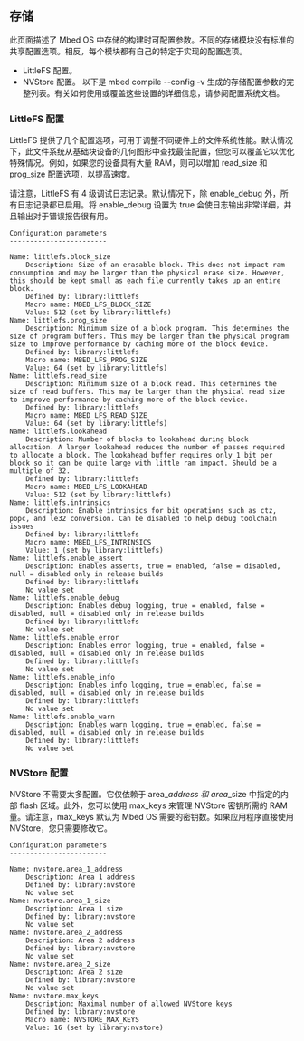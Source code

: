 ## 存储

此页面描述了 Mbed OS 中存储的构建时可配置参数。不同的存储模块没有标准的共享配置选项。相反，每个模块都有自己的特定于实现的配置选项。

+ LittleFS 配置。
+ NVStore 配置。
以下是 mbed compile --config -v 生成的存储配置参数的完整列表。有关如何使用或覆盖这些设置的详细信息，请参阅配置系统文档。

### LittleFS 配置

LittleFS 提供了几个配置选项，可用于调整不同硬件上的文件系统性能。默认情况下，此文件系统从基础块设备的几何图形中查找最佳配置，但您可以覆盖它以优化特殊情况。例如，如果您的设备具有大量 RAM，则可以增加 read_size 和 prog_size 配置选项，以提高速度。

请注意，LittleFS 有 4 级调试日志记录。默认情况下，除 enable_debug 外，所有日志记录都已启用。将 enable_debug 设置为 true 会使日志输出非常详细，并且输出对于错误报告很有用。
```
Configuration parameters
------------------------
 
Name: littlefs.block_size
    Description: Size of an erasable block. This does not impact ram consumption and may be larger than the physical erase size. However, this should be kept small as each file currently takes up an entire block.
    Defined by: library:littlefs
    Macro name: MBED_LFS_BLOCK_SIZE
    Value: 512 (set by library:littlefs)
Name: littlefs.prog_size
    Description: Minimum size of a block program. This determines the size of program buffers. This may be larger than the physical program size to improve performance by caching more of the block device.
    Defined by: library:littlefs
    Macro name: MBED_LFS_PROG_SIZE
    Value: 64 (set by library:littlefs)
Name: littlefs.read_size
    Description: Minimum size of a block read. This determines the size of read buffers. This may be larger than the physical read size to improve performance by caching more of the block device.
    Defined by: library:littlefs
    Macro name: MBED_LFS_READ_SIZE
    Value: 64 (set by library:littlefs)
Name: littlefs.lookahead
    Description: Number of blocks to lookahead during block allocation. A larger lookahead reduces the number of passes required to allocate a block. The lookahead buffer requires only 1 bit per block so it can be quite large with little ram impact. Should be a multiple of 32.
    Defined by: library:littlefs
    Macro name: MBED_LFS_LOOKAHEAD
    Value: 512 (set by library:littlefs)
Name: littlefs.intrinsics
    Description: Enable intrinsics for bit operations such as ctz, popc, and le32 conversion. Can be disabled to help debug toolchain issues
    Defined by: library:littlefs
    Macro name: MBED_LFS_INTRINSICS
    Value: 1 (set by library:littlefs)
Name: littlefs.enable_assert
    Description: Enables asserts, true = enabled, false = disabled, null = disabled only in release builds
    Defined by: library:littlefs
    No value set
Name: littlefs.enable_debug
    Description: Enables debug logging, true = enabled, false = disabled, null = disabled only in release builds
    Defined by: library:littlefs
    No value set
Name: littlefs.enable_error
    Description: Enables error logging, true = enabled, false = disabled, null = disabled only in release builds
    Defined by: library:littlefs
    No value set
Name: littlefs.enable_info
    Description: Enables info logging, true = enabled, false = disabled, null = disabled only in release builds
    Defined by: library:littlefs
    No value set
Name: littlefs.enable_warn
    Description: Enables warn logging, true = enabled, false = disabled, null = disabled only in release builds
    Defined by: library:littlefs
    No value set
```
### NVStore 配置

NVStore 不需要太多配置。它仅依赖于 area_*_address 和 area_*_size 中指定的内部 flash 区域。此外，您可以使用 max_keys 来管理 NVStore 密钥所需的 RAM 量。请注意，max_keys 默认为 Mbed OS 需要的密钥数。如果应用程序直接使用 NVStore，您只需要修改它。
```
Configuration parameters
------------------------
 
Name: nvstore.area_1_address
    Description: Area 1 address
    Defined by: library:nvstore
    No value set
Name: nvstore.area_1_size
    Description: Area 1 size
    Defined by: library:nvstore
    No value set
Name: nvstore.area_2_address
    Description: Area 2 address
    Defined by: library:nvstore
    No value set
Name: nvstore.area_2_size
    Description: Area 2 size
    Defined by: library:nvstore
    No value set
Name: nvstore.max_keys
    Description: Maximal number of allowed NVStore keys
    Defined by: library:nvstore
    Macro name: NVSTORE_MAX_KEYS
    Value: 16 (set by library:nvstore)
```